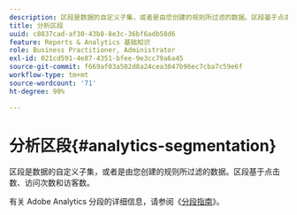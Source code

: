 ```yaml
---
description: 区段是数据的自定义子集，或者是由您创建的规则所过滤的数据。区段基于点击数、访问次数和访客数。
title: 分析区段
uuid: c8837cad-af30-43b8-8e3c-36bf6adb58d6
feature: Reports & Analytics 基础知识
role: Business Practitioner, Administrator
exl-id: 021cd591-4e87-4351-bfee-9e3cc79a6a45
source-git-commit: f669af03a502d8a24cea3047b96ec7cba7c59e6f
workflow-type: tm+mt
source-wordcount: '71'
ht-degree: 90%

---
```


# 分析区段{#analytics-segmentation}

区段是数据的自定义子集，或者是由您创建的规则所过滤的数据。区段基于点击数、访问次数和访客数。

有关 Adobe Analytics 分段的详细信息，请参阅《[分段指南](https://experienceleague.adobe.com/docs/analytics/components/segmentation/seg-home.html)》。
